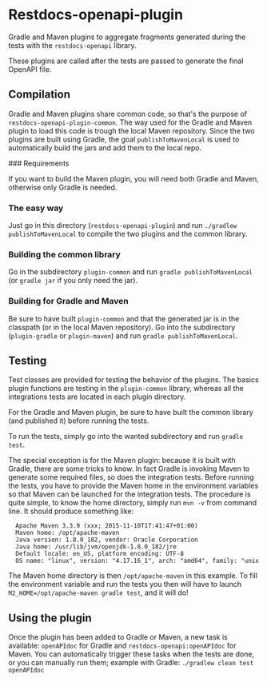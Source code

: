 # Restdocs-openapi-plugin

Gradle and Maven plugins to aggregate fragments generated during the tests
with the `restdocs-openapi` library.

These plugins are called after the tests are passed to generate the final
OpenAPI file.

## Compilation

Gradle and Maven plugins share common code, so that's the purpose of
`restdocs-openapi-plugin-common`. The way used for the Gradle and Maven plugin
to load this code is trough the local Maven repository. Since the two plugins
are built using Gradle, the goal `publishToMavenLocal` is used to
automatically build the jars and add them to the local repo.

### Requirements

If you want to build the Maven plugin, you will need both Gradle and Maven,
otherwise only Gradle is needed.

### The easy way

Just go in this directory (`restdocs-openapi-plugin`) and run
`./gradlew publishToMavenLocal` to compile the two plugins and the common
library.

### Building the common library

Go in the subdirectory `plugin-common` and run `gradle publishToMavenLocal`
(or `gradle jar` if you only need the jar).

### Building for Gradle and Maven

Be sure to have built `plugin-common` and that the generated jar is in the
classpath (or in the local Maven repository).
Go into the subdirectory (`plugin-gradle` or `plugin-maven`) and run
`gradle publishToMavenLocal`.


## Testing

Test classes are provided for testing the behavior of the plugins. The basics
plugin functions are testing in the `plugin-common` library, whereas all the
integrations tests are located in each plugin directory.

For the Gradle and Maven plugin, be sure to have built the common library
(and published it) before running the tests.

To run the tests, simply go into the wanted subdirectory and run `gradle test`.

The special exception is for the Maven plugin: because it is built with Gradle,
there are some tricks to know. In fact Gradle is invoking Maven to generate some
required files, so does the integration tests. Before running the tests, you
have to provide the Maven home in the environment variables so that Maven can be
launched for the integration tests.
The procedure is quite simple, to know the home directory, simply run `mvn -v`
from command line. It should produce something like:
```text
  Apache Maven 3.3.9 (xxx; 2015-11-10T17:41:47+01:00)
  Maven home: /opt/apache-maven
  Java version: 1.8.0_182, vendor: Oracle Corporation
  Java home: /usr/lib/jvm/openjdk-1.8.0_182/jre
  Default locale: en_US, platform encoding: UTF-8
  OS name: "linux", version: "4.17.16_1", arch: "amd64", family: "unix
```
The Maven home directory is then `/opt/apache-maven` in this example. To fill
the environment variable and run the tests you then will have to launch
`M2_HOME=/opt/apache-maven gradle test`, and it will do!


## Using the plugin

Once the plugin has been added to Gradle or Maven, a new task is available:
`openAPIdoc` for Gradle and `restdocs-openapi:openAPIdoc` for Maven.
You can automatically trigger these tasks when the tests are done, or you can
manually run them; example with Gradle: `./gradlew clean test openAPIdoc`